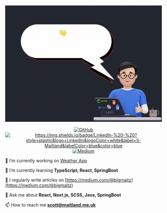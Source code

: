 ![background](header.gif)

<p align="center">
    <a href="https://github.com/s-maitland" target="_blank"><img alt="GitHub" src="https://img.shields.io/badge/Github-%20-%20?style=plastic&logo=github&logoColor=white&label=S-Maitland&labelColor=black&color=black"></a>
    <a href="https://www.linkedin.com/in/s-maitland" target="_blank"><img alt="https://img.shields.io/badge/LinkedIn-%20-%20?style=plastic&logo=LinkedIn&logoColor=white&label=S-Maitland&labelColor=blue&color=blue"></a>
    <a href="https://medium.com/@bigmaitz" target="_blank"><img alt="Medium" src="https://img.shields.io/badge/Medium-%20-%20?style=plastic&logo=medium&logoColor=white&label=S-Maitland&labelColor=black&color=black"></a>
</p>

🔭 I’m currently working on [Weather App](https://github.com/S-Maitland/weather-app)

🌱 I’m currently learning **TypeScript, React, SpringBoot**

📝 I regularly write articles on [https://medium.com/@bigmaitz](https://medium.com/@bigmaitz)

💬 Ask me about **React, Next.js, SCSS, Java, SpringBoot**

📫 How to reach me **scott@maitland.me.uk**

